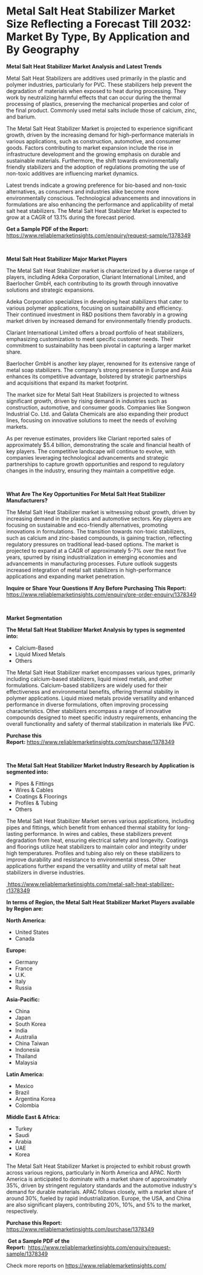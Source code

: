 <p><h1>Metal Salt Heat Stabilizer Market Size Reflecting a Forecast Till 2032: Market By Type, By Application and By Geography</h1></p><p><strong>Metal Salt Heat Stabilizer Market Analysis and Latest Trends</strong></p>
<p><p>Metal Salt Heat Stabilizers are additives used primarily in the plastic and polymer industries, particularly for PVC. These stabilizers help prevent the degradation of materials when exposed to heat during processing. They work by neutralizing harmful effects that can occur during the thermal processing of plastics, preserving the mechanical properties and color of the final product. Commonly used metal salts include those of calcium, zinc, and barium.</p><p>The Metal Salt Heat Stabilizer Market is projected to experience significant growth, driven by the increasing demand for high-performance materials in various applications, such as construction, automotive, and consumer goods. Factors contributing to market expansion include the rise in infrastructure development and the growing emphasis on durable and sustainable materials. Furthermore, the shift towards environmentally friendly stabilizers and the adoption of regulations promoting the use of non-toxic additives are influencing market dynamics.</p><p>Latest trends indicate a growing preference for bio-based and non-toxic alternatives, as consumers and industries alike become more environmentally conscious. Technological advancements and innovations in formulations are also enhancing the performance and applicability of metal salt heat stabilizers. The Metal Salt Heat Stabilizer Market is expected to grow at a CAGR of 13.1% during the forecast period.</p></p>
<p><strong>Get a Sample PDF of the Report:&nbsp;</strong> <a href="https://www.reliablemarketinsights.com/enquiry/request-sample/1378349?utm_campaign=1894&utm_medium=2&utm_source=Github&utm_content=ia&utm_term=01022025&utm_id=metal-salt-heat-stabilizer">https://www.reliablemarketinsights.com/enquiry/request-sample/1378349</a></p>
<p>&nbsp;</p>
<p><strong>Metal Salt Heat Stabilizer Major Market Players</strong></p>
<p><p>The Metal Salt Heat Stabilizer market is characterized by a diverse range of players, including Adeka Corporation, Clariant International Limited, and Baerlocher GmbH, each contributing to its growth through innovative solutions and strategic expansions.</p><p>Adeka Corporation specializes in developing heat stabilizers that cater to various polymer applications, focusing on sustainability and efficiency. Their continued investment in R&D positions them favorably in a growing market driven by increased demand for environmentally friendly products. </p><p>Clariant International Limited offers a broad portfolio of heat stabilizers, emphasizing customization to meet specific customer needs. Their commitment to sustainability has been pivotal in capturing a larger market share.</p><p>Baerlocher GmbH is another key player, renowned for its extensive range of metal soap stabilizers. The company’s strong presence in Europe and Asia enhances its competitive advantage, bolstered by strategic partnerships and acquisitions that expand its market footprint.</p><p>The market size for Metal Salt Heat Stabilizers is projected to witness significant growth, driven by rising demand in industries such as construction, automotive, and consumer goods. Companies like Songwon Industrial Co. Ltd. and Galata Chemicals are also expanding their product lines, focusing on innovative solutions to meet the needs of evolving markets.</p><p>As per revenue estimates, providers like Clariant reported sales of approximately $5.4 billion, demonstrating the scale and financial health of key players. The competitive landscape will continue to evolve, with companies leveraging technological advancements and strategic partnerships to capture growth opportunities and respond to regulatory changes in the industry, ensuring they maintain a competitive edge.</p></p>
<p>&nbsp;</p>
<p><strong>What Are The Key Opportunities For Metal Salt Heat Stabilizer Manufacturers?</strong></p>
<p><p>The Metal Salt Heat Stabilizer market is witnessing robust growth, driven by increasing demand in the plastics and automotive sectors. Key players are focusing on sustainable and eco-friendly alternatives, promoting innovations in formulations. The transition towards non-toxic stabilizers, such as calcium and zinc-based compounds, is gaining traction, reflecting regulatory pressures on traditional lead-based options. The market is projected to expand at a CAGR of approximately 5-7% over the next five years, spurred by rising industrialization in emerging economies and advancements in manufacturing processes. Future outlook suggests increased integration of metal salt stabilizers in high-performance applications and expanding market penetration.</p></p>
<p><strong>Inquire or Share Your Questions If Any Before Purchasing This Report:</strong> <a href="https://www.reliablemarketinsights.com/enquiry/pre-order-enquiry/1378349?utm_campaign=1894&utm_medium=2&utm_source=Github&utm_content=ia&utm_term=01022025&utm_id=metal-salt-heat-stabilizer">https://www.reliablemarketinsights.com/enquiry/pre-order-enquiry/1378349</a></p>
<p>&nbsp;</p>
<p><strong>Market Segmentation</strong></p>
<p><strong>The Metal Salt Heat Stabilizer Market Analysis by types is segmented into:</strong></p>
<p><ul><li>Calcium-Based</li><li>Liquid Mixed Metals</li><li>Others</li></ul></p>
<p><p>The Metal Salt Heat Stabilizer market encompasses various types, primarily including calcium-based stabilizers, liquid mixed metals, and other formulations. Calcium-based stabilizers are widely used for their effectiveness and environmental benefits, offering thermal stability in polymer applications. Liquid mixed metals provide versatility and enhanced performance in diverse formulations, often improving processing characteristics. Other stabilizers encompass a range of innovative compounds designed to meet specific industry requirements, enhancing the overall functionality and safety of thermal stabilization in materials like PVC.</p></p>
<p><strong>Purchase this Report:&nbsp;</strong><a href="https://www.reliablemarketinsights.com/purchase/1378349?utm_campaign=1894&utm_medium=2&utm_source=Github&utm_content=ia&utm_term=01022025&utm_id=metal-salt-heat-stabilizer">https://www.reliablemarketinsights.com/purchase/1378349</a></p>
<p>&nbsp;</p>
<p><strong>The Metal Salt Heat Stabilizer Market Industry Research by Application is segmented into:</strong></p>
<p><ul><li>Pipes & Fittings</li><li>Wires & Cables</li><li>Coatings & Floorings</li><li>Profiles & Tubing</li><li>Others</li></ul></p>
<p><p>The Metal Salt Heat Stabilizer Market serves various applications, including pipes and fittings, which benefit from enhanced thermal stability for long-lasting performance. In wires and cables, these stabilizers prevent degradation from heat, ensuring electrical safety and longevity. Coatings and floorings utilize heat stabilizers to maintain color and integrity under high temperatures. Profiles and tubing also rely on these stabilizers to improve durability and resistance to environmental stress. Other applications further expand the versatility and utility of metal salt heat stabilizers in diverse industries.</p></p>
<p><a href="https://www.reliablemarketinsights.com/metal-salt-heat-stabilizer-r1378349?utm_campaign=1894&utm_medium=2&utm_source=Github&utm_content=ia&utm_term=01022025&utm_id=metal-salt-heat-stabilizer">&nbsp;https://www.reliablemarketinsights.com/metal-salt-heat-stabilizer-r1378349</a></p>
<p><strong>In terms of Region, the Metal Salt Heat Stabilizer Market Players available by Region are:</strong></p>
<p>
    <p> <strong> North America: </strong>
        <ul>
            <li>United States</li>
            <li>Canada</li>
        </ul>
        </p> 
    <p> <strong> Europe: </strong>
        <ul>
            <li>Germany</li>
            <li>France</li>
            <li>U.K.</li>
            <li>Italy</li>
            <li>Russia</li>
        </ul>
        </p> 
    <p> <strong> Asia-Pacific: </strong>
        <ul>
            <li>China</li>
            <li>Japan</li>
            <li>South Korea</li>
            <li>India</li>
            <li>Australia</li>
            <li>China Taiwan</li>
            <li>Indonesia</li>
            <li>Thailand</li>
            <li>Malaysia</li>
        </ul>
        </p> 
    <p> <strong> Latin America: </strong>
        <ul>
            <li>Mexico</li>
            <li>Brazil</li>
            <li>Argentina Korea</li>
            <li>Colombia</li>
        </ul>
        </p> 
    <p> <strong> Middle East & Africa: </strong>
        <ul>
            <li>Turkey</li>
            <li>Saudi</li>
            <li>Arabia</li>
            <li>UAE</li>
            <li>Korea</li>
        </ul>
    </p>
    </p>
<p><p>The Metal Salt Heat Stabilizer Market is projected to exhibit robust growth across various regions, particularly in North America and APAC. North America is anticipated to dominate with a market share of approximately 35%, driven by stringent regulatory standards and the automotive industry's demand for durable materials. APAC follows closely, with a market share of around 30%, fueled by rapid industrialization. Europe, the USA, and China are also significant players, contributing 20%, 10%, and 5% to the market, respectively.</p></p>
<p><strong>Purchase this Report: </strong><a href="https://www.reliablemarketinsights.com/purchase/1378349?utm_campaign=1894&utm_medium=2&utm_source=Github&utm_content=ia&utm_term=01022025&utm_id=metal-salt-heat-stabilizer">https://www.reliablemarketinsights.com/purchase/1378349</a></p>
<p>&nbsp;<strong>Get a Sample PDF of the Report:&nbsp;&nbsp;</strong><a href="https://www.reliablemarketinsights.com/enquiry/request-sample/1378349?utm_campaign=1894&utm_medium=2&utm_source=Github&utm_content=ia&utm_term=01022025&utm_id=metal-salt-heat-stabilizer">https://www.reliablemarketinsights.com/enquiry/request-sample/1378349</a></p>
<p><strong></strong></p>
<p>Check more reports on <a href="https://www.reliablemarketinsights.com/?utm_campaign=1894&utm_medium=2&utm_source=Github&utm_content=ia&utm_term=01022025&utm_id=metal-salt-heat-stabilizer">https://www.reliablemarketinsights.com/</a></p>